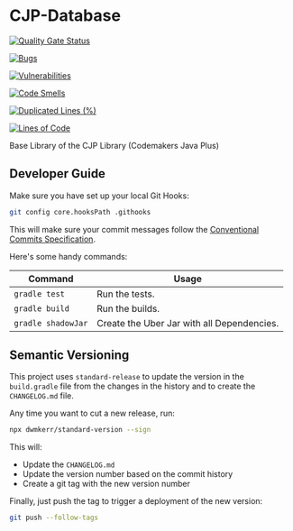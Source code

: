 # CJP-Database

[![Quality Gate Status](https://sonarqube.codemakers.de/api/project_badges/measure?project=de.codemakers%3ACJP-Database&metric=alert_status)](https://sonarqube.codemakers.de/dashboard?id=de.codemakers%3ACJP-Database)

[![Bugs](https://sonarqube.codemakers.de/api/project_badges/measure?project=de.codemakers%3ACJP-Database&metric=bugs)](https://sonarqube.codemakers.de/dashboard?id=de.codemakers%3ACJP-Database)

[![Vulnerabilities](https://sonarqube.codemakers.de/api/project_badges/measure?project=de.codemakers%3ACJP-Database&metric=vulnerabilities)](https://sonarqube.codemakers.de/dashboard?id=de.codemakers%3ACJP-Database)

[![Code Smells](https://sonarqube.codemakers.de/api/project_badges/measure?project=de.codemakers%3ACJP-Database&metric=code_smells)](https://sonarqube.codemakers.de/dashboard?id=de.codemakers%3ACJP-Database)

[![Duplicated Lines (%)](https://sonarqube.codemakers.de/api/project_badges/measure?project=de.codemakers%3ACJP-Database&metric=duplicated_lines_density)](https://sonarqube.codemakers.de/dashboard?id=de.codemakers%3ACJP-Database)

[![Lines of Code](https://sonarqube.codemakers.de/api/project_badges/measure?project=de.codemakers%3ACJP-Database&metric=ncloc)](https://sonarqube.codemakers.de/dashboard?id=de.codemakers%3ACJP-Database)

Base Library of the CJP Library (Codemakers Java Plus)

## Developer Guide

Make sure you have set up your local Git Hooks:

```sh
git config core.hooksPath .githooks
```

This will make sure your commit messages follow the [Conventional Commits Specification](https://www.conventionalcommits.org/en/v1.0.0/).

Here's some handy commands:

| Command | Usage |
|---------|-------|
| `gradle test` | Run the tests. |
| `gradle build` | Run the builds. |
| `gradle shadowJar` | Create the Uber Jar with all Dependencies. |

## Semantic Versioning

This project uses `standard-release` to update the version in the `build.gradle` file from the changes in the history and to create the `CHANGELOG.md` file.

Any time you want to cut a new release, run:

```sh
npx dwmkerr/standard-version --sign
```

This will:

- Update the `CHANGELOG.md`
- Update the version number based on the commit history
- Create a git tag with the new version number

Finally, just push the tag to trigger a deployment of the new version:

```sh
git push --follow-tags
```
